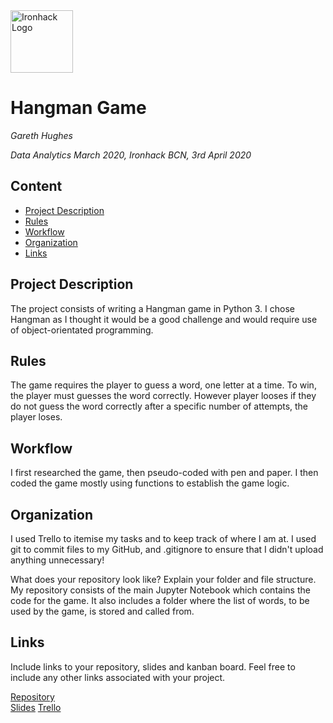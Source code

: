 <img src="https://bit.ly/2VnXWr2" alt="Ironhack Logo" width="100"/>

# Hangman Game
*Gareth Hughes*

*Data Analytics March 2020, Ironhack BCN, 3rd April 2020*

## Content
- [Project Description](#project-description)
- [Rules](#rules)
- [Workflow](#workflow)
- [Organization](#organization)
- [Links](#links)

## Project Description
The project consists of writing a Hangman game in Python 3. I chose Hangman as I thought it would be a good challenge and would require use of object-orientated programming. 

## Rules
The game requires the player to guess a word, one letter at a time. To win, the player must guesses the word correctly. However player looses if they do not guess the word correctly after a specific number of attempts, the player loses.

## Workflow
I first researched the game, then pseudo-coded with pen and paper. I then coded the game mostly using functions to establish the game logic. 

## Organization
I used Trello to itemise my tasks and to keep track of where I am at. I used git to commit files to my GitHub, and .gitignore to ensure that I didn't upload anything unnecessary! 

What does your repository look like? Explain your folder and file structure.
My repository consists of the main Jupyter Notebook which contains the code for the game.
It also includes a folder where the list of words, to be used by the game, is stored and called from. 

## Links
Include links to your repository, slides and kanban board. Feel free to include any other links associated with your project.

[Repository](https://github.com/peiriant/Project-Week-1-Build-Your-Own-Game)  
[Slides](https://docs.google.com/presentation/d/1bwK5xhk4aT6DClJvR1NNJoIA1hDCeiF--Wg67DtMycA/edit#slide=id.g52d9ccbd05_0_153)
[Trello](https://trello.com/b/YMcs63lD/project-1-build-your-own-game-hangman)